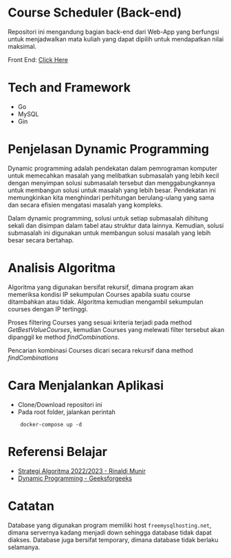 # Course Scheduler (Back-end)

Repositori ini mengandung bagian back-end dari Web-App yang berfungsi untuk menjadwalkan mata kuliah yang dapat dipilih untuk mendapatkan nilai maksimal.

Front End: [Click Here](https://github.com/maximatey/course_schedulerFE)
# Tech and Framework

* Go
* MySQL
* Gin

# Penjelasan Dynamic Programming

Dynamic programming adalah pendekatan dalam pemrograman komputer untuk memecahkan masalah yang melibatkan submasalah yang lebih kecil dengan menyimpan solusi submasalah tersebut dan menggabungkannya untuk membangun solusi untuk masalah yang lebih besar. Pendekatan ini memungkinkan kita menghindari perhitungan berulang-ulang yang sama dan secara efisien mengatasi masalah yang kompleks.


Dalam dynamic programming, solusi untuk setiap submasalah dihitung sekali dan disimpan dalam tabel atau struktur data lainnya. Kemudian, solusi submasalah ini digunakan untuk membangun solusi masalah yang lebih besar secara bertahap.

# Analisis Algoritma
Algoritma yang digunakan bersifat rekursif, dimana program akan memeriksa kondisi IP sekumpulan Courses apabila suatu course ditambahkan atau tidak. Algoritma kemudian mengambil sekumpulan courses dengan IP tertinggi.

Proses filtering Courses yang sesuai kriteria terjadi pada method _GetBestValueCourses_, kemudian Courses yang melewati filter tersebut akan dipanggil ke method _findCombinations_.

Pencarian kombinasi Courses dicari secara rekursif dana method _findCombinations_

# Cara Menjalankan Aplikasi

* Clone/Download repositori ini
* Pada root folder, jalankan perintah

```
    docker-compose up -d
```

# Referensi Belajar

* [Strategi Algoritma 2022/2023 - Rinaldi Munir](https://informatika.stei.itb.ac.id/~rinaldi.munir/Stmik/2020-2021/Program-Dinamis-2020-Bagian1.pdf)
* [Dynamic Programming - Geeksforgeeks](https://informatika.stei.itb.ac.id/~rinaldi.munir/Stmik/2020-2021/Program-Dinamis-2020-Bagian1.pdf)

# Catatan

Database yang digunakan program memiliki host `freemysqlhosting.net`, dimana servernya kadang menjadi down sehingga database tidak dapat diakses.
Database juga bersifat temporary, dimana database tidak berlaku selamanya.
